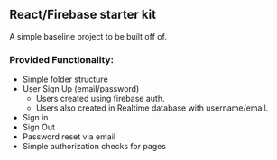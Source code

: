 ## React/Firebase starter kit

A simple baseline project to be built off of.

### Provided Functionality:
* Simple folder structure
* User Sign Up (email/password)
  * Users created using firebase auth.
  * Users also created in Realtime database with username/email.
* Sign in
* Sign Out
* Password reset via email 
* Simple authorization checks for pages